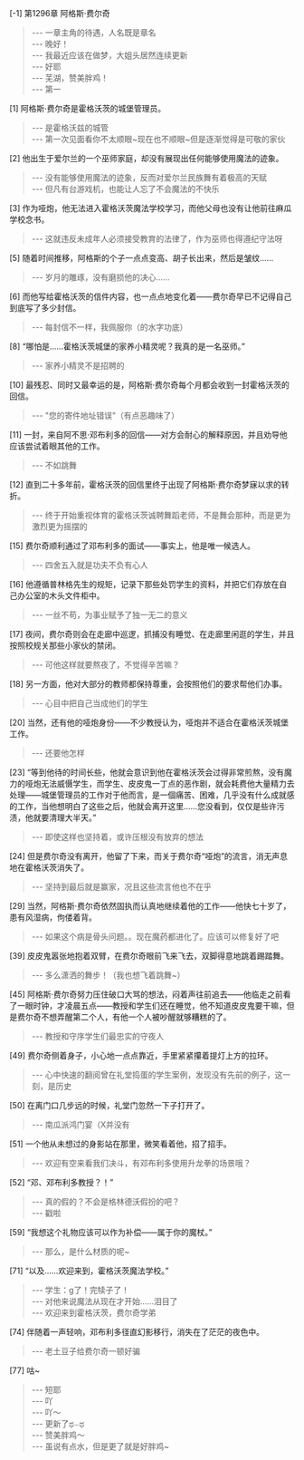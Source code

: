 
[-1] 第1296章 阿格斯·费尔奇
>--- 一章主角的待遇，人名既是章名<br>
>--- 晚好！<br>
>--- 我最近应该在做梦，大姐头居然连续更新<br>
>--- 好耶<br>
>--- 芜湖，赞美胖鸡！<br>
>--- 第一<br>

[1] 阿格斯·费尔奇是霍格沃茨的城堡管理员。
>--- 是霍格沃兹的城管<br>
>--- 第一次见面看你不太顺眼~现在也不顺眼~但是逐渐觉得是可敬的家伙<br>

[2] 他出生于爱尔兰的一个巫师家庭，却没有展现出任何能够使用魔法的迹象。
>--- 没有能够使用魔法的迹象，反而对爱尔兰民族舞有着极高的天赋<br>
>--- 但凡有台游戏机，也能让人忘了不会魔法的不快乐<br>

[3] 作为哑炮，他无法进入霍格沃茨魔法学校学习，而他父母也没有让他前往麻瓜学校念书。
>--- 这就违反未成年人必须接受教育的法律了，作为巫师也得遵纪守法呀<br>

[5] 随着时间推移，阿格斯的个子一点点变高、胡子长出来，然后是皱纹……
>--- 岁月的雕琢，没有磨损他的决心......<br>

[6] 而他写给霍格沃茨的信件内容，也一点点地变化着——费尔奇早已不记得自己到底写了多少封信。
>--- 每封信不一样，我佩服你（的水字功底）<br>

[8] “哪怕是……霍格沃茨城堡的家养小精灵呢？我真的是一名巫师。”
>--- 家养小精灵不是招聘的<br>

[10] 最残忍、同时又最幸运的是，阿格斯·费尔奇每个月都会收到一封霍格沃茨的回信。
>--- "您的寄件地址错误"（有点恶趣味了）<br>

[11] 一封，来自阿不思·邓布利多的回信——对方会耐心的解释原因，并且劝导他应该尝试着眼其他的工作。
>--- 不如跳舞<br>

[12] 直到二十多年前，霍格沃茨的回信里终于出现了阿格斯·费尔奇梦寐以求的转折。
>--- 终于开始重视体育的霍格沃茨诚聘舞蹈老师，不是舞会那种，而是更为激烈更为摇摆的<br>

[15] 费尔奇顺利通过了邓布利多的面试——事实上，他是唯一候选人。
>--- 四舍五入就是功夫不负有心人<br>

[16] 他遵循普林格先生的规矩，记录下那些处罚学生的资料，并把它们存放在自己办公室的木头文件柜中。
>--- 一丝不苟，为事业赋予了独一无二的意义<br>

[17] 夜间，费尔奇则会在走廊中巡逻，抓捕没有睡觉、在走廊里闲逛的学生，并且按照校规关那些小家伙的禁闭。
>--- 可他这样就要熬夜了，不觉得辛苦嘛？<br>

[18] 另一方面，他对大部分的教师都保持尊重，会按照他们的要求帮他们办事。
>--- 心目中把自己当成他们的学生<br>

[20] 当然，还有他的哑炮身份——不少教授认为，哑炮并不适合在霍格沃茨城堡工作。
>--- 还要他怎样<br>

[23] “等到他待的时间长些，他就会意识到他在霍格沃茨会过得非常煎熬，没有魔力的哑炮无法威慑学生，而学生、皮皮鬼一丁点的恶作剧，就会耗费他大量精力去处理——城堡管理员的工作对于他而言，是一個痛苦、困难，几乎没有什么成就感的工作，当他想明白了这些之后，他就会离开这里……您没看到，仅仅是些许污渍，他就要清理大半天。”
>--- 即使这样也坚持着，或许压根没有放弃的想法<br>

[24] 但是费尔奇没有离开，他留了下来，而关于费尔奇“哑炮”的流言，消无声息地在霍格沃茨消失了。
>--- 坚持到最后就是赢家，况且这些流言他也不在乎<br>

[29] 当然，阿格斯·费尔奇依然固执而认真地继续着他的工作——他快七十岁了，患有风湿病，佝偻着背。
>--- 如果这个病是骨头问题。。现在魔药都进化了。应该可以修复好了吧<br>

[39] 皮皮鬼嚣张地抱着双臂，在费尔奇眼前飞来飞去，双脚得意地跳着踢踏舞。
>--- 多么潇洒的舞步！（我也想飞着跳舞~）<br>

[45] 阿格斯·费尔奇努力压住破口大骂的想法，闷着声往前追去——他临走之前看了一眼时钟，才凌晨五点——教授和学生们还在睡觉，他不知道皮皮鬼要干嘛，但是费尔奇不想弄醒第二个人，有他一个人被吵醒就够糟糕的了。
>--- 教授和守序学生们最忠实的守夜人<br>

[49] 费尔奇侧着身子，小心地一点点靠近，手里紧紧攥着提灯上方的拉环。
>--- 心中快速的翻阅曾在礼堂捣蛋的学生案例，发现没有先前的例子，这一刻，是历史<br>

[50] 在离门口几步远的时候，礼堂门忽然一下子打开了。
>--- 南瓜派鸿门宴（X并没有<br>

[51] 一个他从未想过的身影站在那里，微笑看着他，招了招手。
>--- 欢迎有空来看我们决斗，有邓布利多使用升龙拳的场景哦？<br>

[52] “邓、邓布利多教授？！”
>--- 真的假的？不会是格林德沃假扮的吧？<br>
>--- 戳啦<br>

[59] “我想这个礼物应该可以作为补偿——属于你的魔杖。”
>--- 那么，是什么材质的呢~<br>

[71] “以及……欢迎来到，霍格沃茨魔法学校。”
>--- 学生：g了！完犊子了！<br>
>--- 对他来说魔法从现在才开始……泪目了<br>
>--- 欢迎来到霍格沃茨，费尔奇学弟<br>

[74] 伴随着一声轻响，邓布利多径直幻影移行，消失在了茫茫的夜色中。
>--- 老土豆子给费尔奇一顿好骗<br>

[77] 咕~
>--- 短耶<br>
>--- 吖<br>
>--- 吖～<br>
>--- 更新了ಥ⌣ಥ<br>
>--- 赞美胖鸡～<br>
>--- 虽说有点水，但是更了就是好胖鸡~<br>
